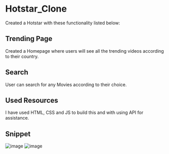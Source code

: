 # Hotstar_Clone
Created a Hotstar with these functionality listed below:
## Trending Page
Created a Homepage where users will see all the trending videos according to their country.
## Search
User can search for any Movies according to their choice.
## Used Resources
I have used HTML, CSS and JS to build this and with using API for assistance.
## Snippet
![image](https://user-images.githubusercontent.com/65751330/171205971-28bce66d-dcc8-4401-8283-c457798ef50c.png)
![image](https://user-images.githubusercontent.com/65751330/171206022-c94222e4-0c00-4466-8387-c9000b37a234.png)



